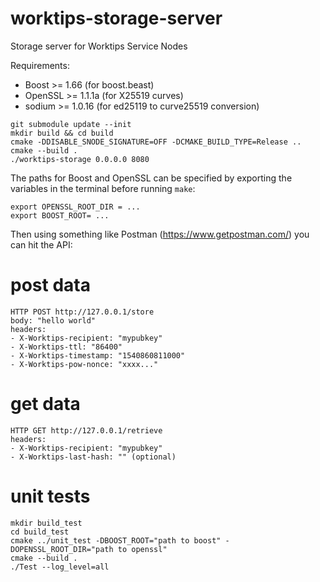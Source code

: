 # worktips-storage-server
Storage server for Worktips Service Nodes

Requirements:
* Boost >= 1.66 (for boost.beast)
* OpenSSL >= 1.1.1a (for X25519 curves)
* sodium >= 1.0.16 (for ed25119 to curve25519 conversion)

```
git submodule update --init
mkdir build && cd build
cmake -DDISABLE_SNODE_SIGNATURE=OFF -DCMAKE_BUILD_TYPE=Release ..
cmake --build .
./worktips-storage 0.0.0.0 8080
```

The paths for Boost and OpenSSL can be specified by exporting the variables in the terminal before running `make`:
```
export OPENSSL_ROOT_DIR = ...
export BOOST_ROOT= ...
```

Then using something like Postman (https://www.getpostman.com/) you can hit the API:

# post data
```
HTTP POST http://127.0.0.1/store
body: "hello world"
headers:
- X-Worktips-recipient: "mypubkey"
- X-Worktips-ttl: "86400"
- X-Worktips-timestamp: "1540860811000"
- X-Worktips-pow-nonce: "xxxx..."
```
# get data
```
HTTP GET http://127.0.0.1/retrieve
headers:
- X-Worktips-recipient: "mypubkey"
- X-Worktips-last-hash: "" (optional)
```

# unit tests
```
mkdir build_test
cd build_test
cmake ../unit_test -DBOOST_ROOT="path to boost" -DOPENSSL_ROOT_DIR="path to openssl"
cmake --build .
./Test --log_level=all
```
